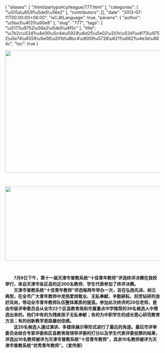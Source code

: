 {
    "aliases": [
        "/html/partypolicy/league/777.html"
    ],
    "categories": [
        "\u515a\u653f\u5de5\u56e2"
    ],
    "contributors": [],
    "date": "2013-07-11T00:00:00+08:00",
    "isCJKLanguage": true,
    "params": {
        "author": "\u5ba3\u4f20\u90e8"
    },
    "slug": "777",
    "tags": [
        "\u5171\u9752\u56e2\u5de5\u4f5c"
    ],
    "title": "\u7b2c\u5341\u4e00\u5c4a\u5929\u6d25\u5e02\u201c\u5341\u4f73\u9752\u5e74\u6559\u5e08\u201d\u8bc4\u9009\u5728\u6211\u6821\u4e3e\u884c",
    "toc": true
}

<img
    src="https://cdn.tfls.online/mirror/full/69fa60b2f001d917f1e95429a89a17cadbc6d434.jpg"
    style="display:block;margin-left:auto;margin-right:auto;"
    decoding="async"
    fetchpriority="auto"
    loading="lazy"
    height="397"
    width="600"
/>

 


<img
    src="https://cdn.tfls.online/mirror/full/89bc075a509d24692da863730537537bd46d5cc3.jpg"
    style="display:block;margin-left:auto;margin-right:auto;"
    decoding="async"
    fetchpriority="auto"
    loading="lazy"
    height="242"
    width="600"
/>

 

　　**7月9日下午，第十一届天津市普教系统“十佳青年教师”评选终评决赛在我校举行，来自天津市各区县的近300名教师、学生代表参加了终评决赛。  
　　天津市普教系统“十佳青年教师”评选每两年举办一次，旨在弘扬先进、树立典型，在全市广大青年教师中发扬爱岗敬业、无私奉献、辛勤耕耘、刻苦钻研的良好风尚，带动全市青年教师队伍整体素质的提高。参加此次终评的20位老师，是由市级评审委员会从全市22个区县教育局和市属重点中学推荐的39名候选人中筛选出来的。他们中有的为残疾孩子无私奉献；有的为中职学生的成长悉心研究教育方法；有的创新教学思路屡创佳绩。  
　　这20名候选人通过演讲、多媒体展示等形式进行了最后的角逐。最后市评审委员会综合专家评委和区县教育局领导评委的打分以及学生代表评委投票的结果，评选出10名教师被评为天津市普教系统“十佳青年教师”，其余10名教师被评为天津市普教系统“优秀青年教师”。（宣传部）**


